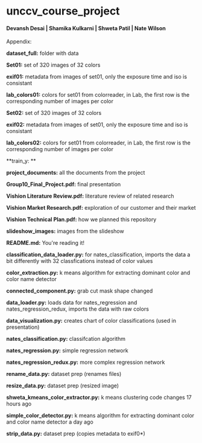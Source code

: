 # unccv_course_project
#### Devansh Desai | Shamika Kulkarni | Shweta Patil | Nate Wilson

Appendix:

**dataset_full:** folder with data

  **Set01:** set of 320 images of 32 colors
  
  **exif01:** metadata from images of set01, only the exposure time and iso is consistant
  

  **lab_colors01:** colors for set01 from colorreader, in Lab, the first row is the corresponding number of images per color
  
  **Set02:** set of 320 images of 32 colors
  
  **exif02:** metadata from images of set01, only the exposure time and iso is consistant
  
  **lab_colors02:** colors for set01 from colorreader, in Lab, the first row is the corresponding number of images per color
  
  **train_y: **

**project_documents:** all the documents from the project
  
  **Group10_Final_Project.pdf:** final presentation
  
  **Vishion Literature Review.pdf:** literature review of related research
  
  **Vishion Market Research.pdf:** exploration of our customer and their market
  
  **Vishion Technical Plan.pdf:** how we planned this repository

**slideshow_images:** images from the slideshow

**README.md:** You're reading it!

**classification_data_loader.py:** for nates_classification, imports the data a bit differently with 32 classfications instead of color values

**color_extraction.py:**	k means algorithm for extracting dominant color and color name detector

**connected_component.py:**	grab cut mask shape changed

**data_loader.py:**	loads data for nates_regression and nates_regression_redux, imports the data with raw colors

**data_visualization.py:** creates chart of color classifications (used in presentation)

**nates_classification.py:** classifcation algorithm

**nates_regression.py:** simple regression network

**nates_regression_redux.py:** more complex regression network

**rename_data.py:** dataset prep (renames files)

**resize_data.py:** dataset prep (resized image)

**shweta_kmeans_color_extractor.py:**	k means clustering code changes	17 hours ago

**simple_color_detector.py:**	k means algorithm for extracting dominant color and color name detector	a day ago

**strip_data.py:** dataset prep (copies metadata to exif0*)
